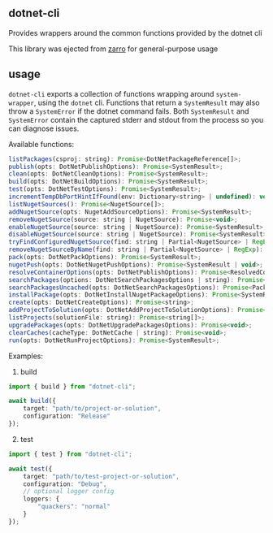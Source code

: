 dotnet-cli
---
Provides wrappers around the common functions provided by the dotnet cli

This library was ejected from [zarro](https://github.com/fluffynuts/zarro) for
general-purpose usage


usage
---

`dotnet-cli` exports a collection of functions wrapping around `system-wrapper`,
using the `dotnet` cli. Functions that return a `SystemResult` may also throw
a `SystemError` if the dotnet command fails. Both `SystemResult` and `SystemError`
contain the captured stderr and stdout from the process so you can diagnose issues.

Available functions:

```javascript
listPackages(csproj: string): Promise<DotNetPackageReference[]>;
publish(opts: DotNetPublishOptions): Promise<SystemResult>;
clean(opts: DotNetCleanOptions): Promise<SystemResult>;
build(opts: DotNetBuildOptions): Promise<SystemResult>;
test(opts: DotNetTestOptions): Promise<SystemResult>;
incrementTempDbPortHintIfFound(env: Dictionary<string> | undefined): void;
listNugetSources(): Promise<NugetSource[]>;
addNugetSource(opts: NugetAddSourceOptions): Promise<SystemResult>;
removeNugetSource(source: string | NugetSource): Promise<void>;
enableNugetSource(source: string | NugetSource): Promise<SystemResult>;
disableNugetSource(source: string | NugetSource): Promise<SystemResult>;
tryFindConfiguredNugetSource(find: string | Partial<NugetSource> | RegExp): Promise<Optional<NugetSource>>;
removeNugetSourceByName(find: string | Partial<NugetSource> | RegExp): Promise<SystemResult>;
pack(opts: DotNetPackOptions): Promise<SystemResult>;
nugetPush(opts: DotNetNugetPushOptions): Promise<SystemResult | void>;
resolveContainerOptions(opts: DotNetPublishOptions): Promise<ResolvedContainerOption[]>;
searchPackages(options: DotNetSearchPackagesOptions | string): Promise<PackageInfo[]>;
searchPackagesUncached(opts: DotNetSearchPackagesOptions): Promise<PackageInfo[]>;
installPackage(opts: DotNetInstallNugetPackageOptions): Promise<SystemResult>;
create(opts: DotNetCreateOptions): Promise<string>;
addProjectToSolution(opts: DotNetAddProjectToSolutionOptions): Promise<void>;
listProjects(solutionFile: string): Promise<string[]>;
upgradePackages(opts: DotNetUpgradePackagesOptions): Promise<void>;
clearCaches(cacheType: DotNetCache | string): Promise<void>;
run(opts: DotNetRunProjectOptions): Promise<SystemResult>;
```

Examples:

1. build
```typescript
import { build } from "dotnet-cli";

await build({
    target: "path/to/project-or-solution",
    configuration: "Release"
});
```

2. test
```typescript
import { test } from "dotnet-cli";

await test({
    target: "path/to/test-project-or-solution",
    configuration: "Debug",
    // optional logger config
    loggers: {
        "quackers": "normal"
    }
});
```
